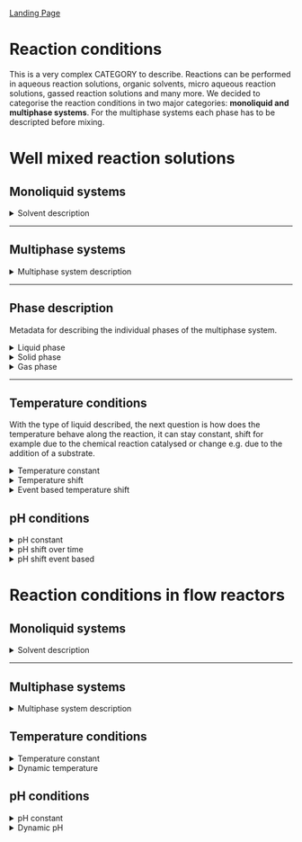 [Landing Page](/Readme.md)

# Reaction conditions


This is a very complex CATEGORY to describe. Reactions can be performed in aqueous reaction solutions, organic solvents, micro aqueous reaction solutions, gassed reaction solutions and many more. We decided to categorise the reaction conditions in two major categories: __monoliquid and multiphase systems__. For the multiphase systems each phase has to be descripted before mixing.

# Well mixed reaction solutions


## Monoliquid systems

<details> <Summary>Solvent description</Summary>

### Solvent

basic information about the solvent used

- __description__
  - Type: string
  - Description: The solvent used in the reaction system, e.g. a buffered aqueous solution or an organic solvent

- __ionic_strength__
  - Type: posfloat
  - Description: Ionic strength calculated according to the dissolved ions in the solvent (__if_applicable__)
 
- __further_additives__
  - Type: string
  - Description: Further additive like cosolvents used to increase solubility of reactants, e.g. DMSO   

</details>

<hr>

## Multiphase systems

<details> <Summary>Multiphase system description</Summary>

### Phases

Information about the phases in the multiphase system

- __number_of_phases__
  - Type: posfloat
  - Description: Number of phases present in the system, if there is an aqueous and a gas phase present, the number is 2 

</details>

<hr/>

## Phase description

Metadata for describing the individual phases of the multiphase system.

<details> <Summary>Liquid phase</Summary>

### LiquidPhase

 If more then one liquid phase exist the metadata has to be recorded according to the number of liquid phases. 

- __type_of_liquid__
  - Type: string
  - Description: Description of the phase used in the reaction system 

- __amount_of_liquid__
  - Type: posfloat
  - Description: Which liquid amount is added to the reaction?

- __unit_of_liquid__
  - Type: string
  - Description: Unit of the added liquid, in case of aqueous liquids, millilitre are often used as unit, in case of organic solvents, mass is applied to refer to the solvent

</details>


<details> <Summary>Solid phase</Summary>

### SolidPhase

Definition of the solid phase used in the reaction

- __type_of_solid__
  - Type: string
  - Description: Description of the phase used in the reaction system 

- __amount_of_solid__
  - Type: posfloat
  - Description: Mass of the solid used in the reaction solution
 
- __unit_of_solid__
  - Type: string
  - Description: Unit of the added solid. Grams, milligrams or microgram are often used as a unit.


</details>


<details> <Summary>Gas phase</Summary>

### GasPhase

Definition of the gas phase used in the reaction

- __type_of_gas__
  - Type: string
  - Description: Description of the gas used in the system

- __amount_of_gas__
  - Type: posfloat
  - Description: Concentration of the gas in the gas phase. 

- __unit_of_gas__
  - Type: string
  - Description: Unit of the gas. Common units are volume percentage (Vol %), volume fraction (Vol/Vol), mole percentage (Mol %) or molar fraction (Mol/Mol).

</details>

<hr />

## Temperature conditions

With the type of liquid described, the next question is how does the temperature behave along the reaction, it can stay constant, shift for example due to the chemical reaction catalysed or change e.g. due to the addition of a substrate. 

<details> <Summary>Temperature constant</Summary>

### TemperatureConstant

Basic information about the temperature 

- __temperature__
  - Type: posfloat
  - Description: The temperature during the reaction

- __temperature_unit__
  - Type: string
  - Description: The unit of the temperature, for example °C or K


</details>

<details> <Summary>Temperature shift</Summary>

### TemperatureShift

<a id="temperature-shift"></a>


basic information about the solvent used

- __temperature_unit__
  - Type: string
  - Description: The unit of the temperature, for example °C or K

- __temperature_beginning__
  - Type: posfloat
  - Description: The initial temperature of the reaction in the beginning

- __temperature_end__
  - Type: posfloat
  - Description: The temperature at the end of the reaction

- __temperature_at_XY__
  - Type: posfloat
  - Description: The temperature at a variable time point _XY_

- __time_at_XY__
  - Type: posfloat
  - Description: The time point of a respective temperature at a time _XY_

</details>

<details> <Summary>Event based temperature shift</Summary>

### EventBasedTemperatureShift

Description of the temperature, when an event causes the temperature change

- __temperature_unit__
  - Type: string
  - Description: The unit of the temperature, for example °C or K

- __temperature_beginning__
  - Type: posfloat
  - Description: The initial temperature of the reaction in the beginning

- __temperature_at_event__
  - Type: posfloat
  - Description: The temperature which is present after a certain event has occured

- __event_description__
  - Type: string
  - Description: The event which caused the temperature change

- __time_at_XY__
  - Type: posfloat
  - Description: The time point of a respective temperature at a time _XY_

- __time_at_XY__
  - Type: posfloat
  - Description: The time point of a respective temperature at a time _XY_

</details>

## pH conditions

<details> <Summary>pH constant</Summary>

### pHConstant

<a id="pH-shift"></a>


Information about the pH value in the system, if the pH is constant over the course of the reaction

- __pH_value__
  - Type: posfloat
  - Description: The value of the pH 

- __detected_in__
  - Type: string
  - Description: Solution in which the pH was measured (e.g. in buffer before addition to reaction)
 
- __detected_when__
  - Type: string
  - Description: Timepoint at which the pH was measured (e.g. at before, during or after the reaction)

</details>


<details> <Summary>pH shift over time</Summary>

### pHTimeDependentShift

<a id="pH-shift-time"></a>


Information about the pH value in the system, if there is a time dependent pH shift

- __pH_start__
  - Type: posfloat
  - Description: The initial pH value

- __pH_end__
  - Type: string
  - Description: The final pH value

- __pH_at_XY__
  - Type: string
  - Description: The pH value at a certain point in time

</details>


<details> <Summary>pH shift event based</Summary>

### pHEventDependentShift

<a id="pH-shift-event"></a>


Information about the pH value in the system, if there is an event dependent pH shift

- __pH_beginning__
  - Type: posfloat
  - Description: The initial pH value


- __pH_before_event__
  - Type: posfloat
  - Description: The pH which is present before a certain event has occured

- __pH_after_event__
  - Type: posfloat
  - Description: The pH which is present after a certain event has occured

- __event_description__
  - Type: string
  - Description: Description of the event causing the pH-shift

</details>


# Reaction conditions in flow reactors

## Monoliquid systems

<details> <Summary>Solvent description</Summary>

### Solvent

basic information about the solvent used

- __description__
  - Type: string
  - Description: The solvent used in the reaction system, e.g. a buffered aqueous solution or an organic solvent

- __ionic_strength__
  - Type: posfloat
  - Description: Ionic strength calculated according to the dissolved ions in the solvent (__if_applicable__)
 
- __further_additives__
  - Type: string
  - Description: Further additive like cosolvents used to increase solubility of reactants, e.g. DMSO   

</details>

<hr>

## Multiphase systems

<details> <Summary>Multiphase system description</Summary>

### Phases

Information about the phases in the multiphase system

- __number_of_phases__
  - Type: posfloat
  - Description: Number of phases present in the system, if there is an aqueous and a gas phase present, the number is 2 

- __phase_definition__ 
  - Type: phase_description
  - Description: Definition of the respective phase which was added to the system

- __reaction_conditions_temperature__
  - Type: temperature 
  - Description: Definition of the temperature

- __reaction_conditions_pH__
  - Type: pH
  - Description: Definition of the pH 

</details>


## Temperature conditions

<details> <Summary>Temperature constant</Summary>

### TemperatureConstant

basic information about the solvent used

- __temperature__
  - Type: posfloat
  - Description: The temperature during the reaction

- __temperature_unit__
  - Type: string
  - Description: The unit of the temperature, for example °C or K


</details>


<details> <Summary>Dynamic temperature</Summary>

### DynamicTemperature

basic information about the solvent used

- __temperature_at_distance__
  - Type: posfloat
  - Description: The temperature during the reaction

- __temperature_unit__
  - Type: string
  - Description: The unit of the temperature, for example °C or K

- __distance__
  - Type: posfloat
  - Description: The distance at which the temperature was measured

- __distance_unit__
  - Type: posfloat
  - Description: The unit of the distance


</details>

## pH conditions

<details> <Summary>pH constant</Summary>

### pHConstant

basic information about the solvent used

- __pH__
  - Type: posfloat
  - Description: The pH during the reaction

</details>


<details> <Summary>Dynamic pH</Summary>

### DynmaicpH

basic information about the solvent used

- __pH_at_distance__
  - Type: posfloat
  - Description: The temperature during the reaction

- __distance__
  - Type: posfloat
  - Description: The distance at which the temperature was measured

- __distance_unit__
  - Type: posfloat
  - Description: The unit of the distance

</details>





